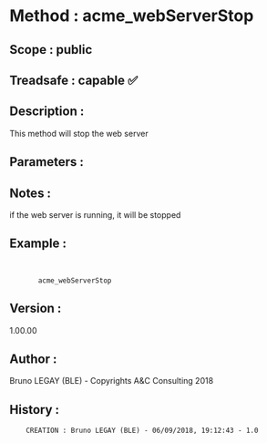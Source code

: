 ﻿# **Method :** acme_webServerStop## **Scope :** public## **Treadsafe :** capable ✅ ## **Description :** This method will stop the web server## **Parameters :** ## **Notes :** if the web server is running, it will be stopped## **Example :** ```             acme_webServerStop```## **Version :** 1.00.00## **Author :** Bruno LEGAY (BLE) - Copyrights A&C Consulting 2018## **History :**          CREATION : Bruno LEGAY (BLE) - 06/09/2018, 19:12:43 - 1.0